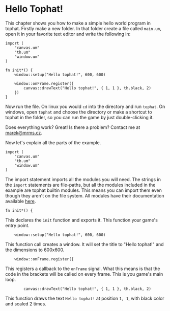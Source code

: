# Hello Tophat!

This chapter shows you how to make a simple hello world program in tophat.
Firstly make a new folder.  In that folder create a file called `main.um`, open
it in your favorite text editor and write the following in:

```umka
import (
	"canvas.um"
	"th.um"
	"window.um"
)

fn init*() {
	window::setup("Hello tophat!", 600, 600)

	window::onFrame.register({
		canvas::drawText("Hello tophat!", { 1, 1 }, th.black, 2)
	})
}
```

Now run the file.  On linux you would `cd` into the directory and run `tophat`.
On windows, open `tophat` and choose the directory or make a shortcut to tophat
in the folder, so you can run the game by just double-clicking it.

Does everything work? Great! Is there a problem? Contact me at
[marek@mrms.cz](mailto:marek@mrms.cz).

Now let's explain all the parts of the example.

```umka
import (
	"canvas.um"
	"th.um"
	"window.um"
)
```

The import statement imports all the modules you will need. The strings in the
`import` statements are file-paths, but all the modules included in the example
are tophat builtin modules.  This means you can import them even though they
aren't on the file system.  All modules have their documentation available
[here](api/README.md).

```umka
fn init*() {
```

This declares the `init` function and exports it. This function your game's
entry point.

```umka
	window::setup("Hello tophat!", 600, 600)
```

This function call creates a window. It will set the title to "Hello tophat!"
and the dimensions to 600x600.

```umka
    window::onFrame.register({
```

This registers a callback to the `onFrame` signal. What this means is that the
code in the brackets will be called on every frame. This is you game's main
loop.

```umka
		canvas::drawText("Hello tophat!", { 1, 1 }, th.black, 2)
```

This function draws the text `Hello tophat!` at position `1, 1`, with black
color and scaled 2 times.

